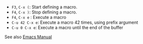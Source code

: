 - `F3`, `C-x (`: Start defining a macro. 
- `F4`, `C-x )`: Stop defining a macro. 
- `F4`, `C-x e` : Execute a macro
- `C-u 42 C-x e`: Execute a macro 42 times, using prefix argument 
- `C-u 0 C-x e`: Execute a macro until the end of the buffer 

See also [Emacs Manual](http://www.gnu.org/software/emacs/manual/html_node/emacs/Keyboard-Macros.html#Keyboard-Macros)